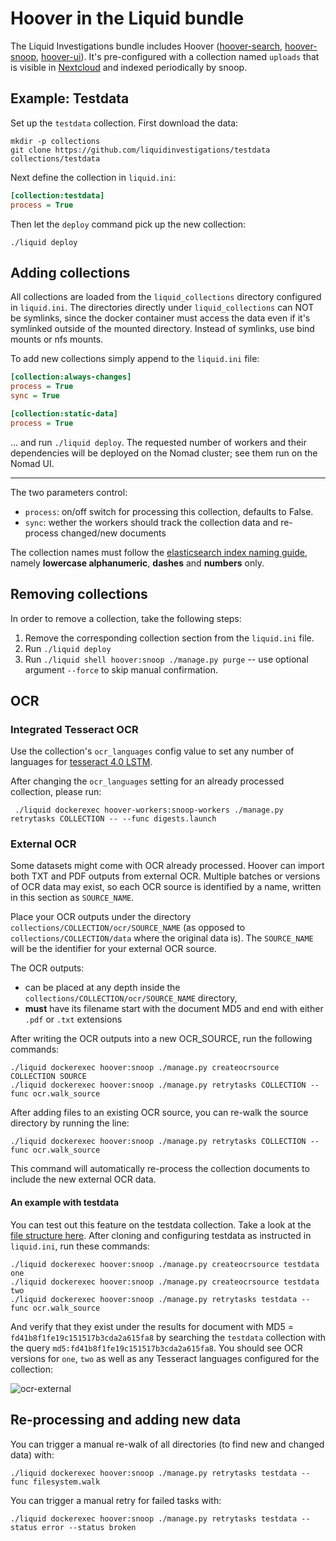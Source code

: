 # Hoover in the Liquid bundle

The Liquid Investigations bundle includes Hoover ([hoover-search][],
[hoover-snoop][], [hoover-ui][]). It's pre-configured with a collection named
`uploads` that is visible in [Nextcloud][] and indexed periodically by snoop.

[hoover-search]: https://github.com/liquidinvestigations/hoover-search
[hoover-snoop]: https://github.com/liquidinvestigations/hoover-snoop2
[hoover-ui]: https://github.com/liquidinvestigations/hoover-ui
[Nextcloud]: ./Nextcloud.md

## Example: Testdata
Set up the `testdata` collection. First download the data:

```shell
mkdir -p collections
git clone https://github.com/liquidinvestigations/testdata collections/testdata
```

Next define the collection in `liquid.ini`:

```ini
[collection:testdata]
process = True
```

Then let the `deploy` command pick up the new collection:

```shell
./liquid deploy
```

## Adding collections

All collections are loaded from the `liquid_collections` directory configured in `liquid.ini`.
The directories directly under `liquid_collections` can NOT be symlinks, since the docker container must access the data even if it's symlinked outside of the mounted directory. Instead of symlinks, use bind mounts or nfs mounts.

To add new collections simply append to the `liquid.ini` file:

```ini
[collection:always-changes]
process = True
sync = True

[collection:static-data]
process = True
```

... and run `./liquid deploy`. The requested number of workers and their dependencies will be deployed on the Nomad cluster; see them run on the Nomad UI.

---

The two parameters control:
- `process`: on/off switch for processing this collection, defaults to False.
- `sync`: wether the workers should track the collection data and re-process changed/new documents

The collection names must follow the [elasticsearch index naming guide](https://www.elastic.co/guide/en/elasticsearch/reference/6.8/indices-create-index.html#indices-create-index), namely **lowercase alphanumeric**, **dashes** and **numbers** only.


## Removing collections

In order to remove a collection, take the following steps:
1. Remove the corresponding collection section from the `liquid.ini` file.
2. Run `./liquid deploy`
3. Run `./liquid shell hoover:snoop ./manage.py purge` -- use optional argument `--force` to skip manual confirmation.


## OCR


### Integrated Tesseract OCR

Use the collection's `ocr_languages` config value to set any number of
languages for [tesseract 4.0
LSTM](https://tesseract-ocr.github.io/tessdoc/Data-Files#data-files-for-version-400-november-29-2016).


After changing the `ocr_languages` setting for an already processed collection, please run:

     ./liquid dockerexec hoover-workers:snoop-workers ./manage.py retrytasks COLLECTION -- --func digests.launch

### External OCR

Some datasets might come with OCR already processed. Hoover can import both TXT and PDF outputs from external OCR.
Multiple batches or versions of OCR data may exist, so each OCR source is identified by a name, written in this section as `SOURCE_NAME`.

Place your OCR outputs under the directory `collections/COLLECTION/ocr/SOURCE_NAME` (as opposed to `collections/COLLECTION/data` where the original data is).
The `SOURCE_NAME` will be the identifier for your external OCR source.

The OCR outputs:
- can be placed at any depth inside the `collections/COLLECTION/ocr/SOURCE_NAME` directory, 
- **must** have its filename start with the document MD5 and end with either `.pdf` or `.txt` extensions

After writing the OCR outputs into a new OCR_SOURCE, run the following commands:

```
./liquid dockerexec hoover:snoop ./manage.py createocrsource COLLECTION SOURCE
./liquid dockerexec hoover:snoop ./manage.py retrytasks COLLECTION --func ocr.walk_source
```

After adding files to an existing OCR source, you can re-walk the source directory by running the line:

```
./liquid dockerexec hoover:snoop ./manage.py retrytasks COLLECTION --func ocr.walk_source
```

This command will automatically re-process the collection documents to include the new external OCR data.


#### An example with testdata

You can test out this feature on the testdata collection. Take a look at the [file structure here](https://github.com/liquidinvestigations/hoover-testdata/tree/master/ocr/). After cloning and configuring testdata as instructed in `liquid.ini`, run these commands:

```
./liquid dockerexec hoover:snoop ./manage.py createocrsource testdata one
./liquid dockerexec hoover:snoop ./manage.py createocrsource testdata two
./liquid dockerexec hoover:snoop ./manage.py retrytasks testdata --func ocr.walk_source
```

And verify that they exist under the results for document with MD5 = `fd41b8f1fe19c151517b3cda2a615fa8` by searching the `testdata` collection with the query `md5:fd41b8f1fe19c151517b3cda2a615fa8`. You should see OCR versions for `one`, `two` as well as any Tesseract languages configured for the collection:

![ocr-external](https://user-images.githubusercontent.com/7493327/109505525-5b024500-7aa5-11eb-9c9b-4ce255cffea6.png)


## Re-processing and adding new data

You can trigger a manual re-walk of all directories (to find new and changed data) with:

```
./liquid dockerexec hoover:snoop ./manage.py retrytasks testdata --func filesystem.walk
```

You can trigger a manual retry for failed tasks with:

```
./liquid dockerexec hoover:snoop ./manage.py retrytasks testdata --status error --status broken
```

